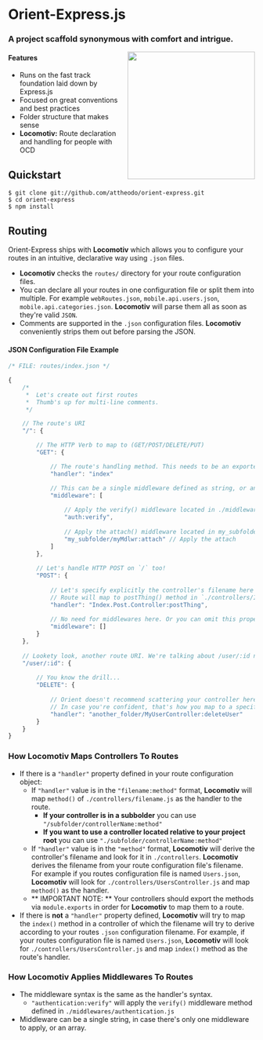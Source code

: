 # Orient-Express.js
### A project scaffold synonymous with comfort and intrigue.


<img align="right" height="260" src="http://atworks.gr/orient/logo.png">

#### Features
- Runs on the fast track foundation laid down by Express.js
- Focused on great conventions and best practices
- Folder structure that makes sense
- **Locomotiv:** Route declaration and handling for people with OCD

## Quickstart
```
$ git clone git://github.com/attheodo/orient-express.git
$ cd orient-express
$ npm install
```

## Routing
Orient-Express ships with **Locomotiv** which allows you to configure your routes in an intuitive, declarative way using `.json` files.

- **Locomotiv** checks the `routes/` directory for your route configuration files.
- You can declare all your routes in one configuration file or split them into multiple. For example `webRoutes.json`, `mobile.api.users.json`, `mobile.api.categories.json`. **Locomotiv** will parse them all as soon as they're valid `JSON`.
- Comments are supported in the `.json` configuration files. **Locomotiv** conveniently strips them out before parsing the JSON. 

#### JSON Configuration File Example
```javascript
/* FILE: routes/index.json */

{
    /*
     *  Let's create out first routes
     *  Thumb's up for multi-line comments.
     */

	// The route's URI
	"/": {                      

		// The HTTP Verb to map to (GET/POST/DELETE/PUT)
		"GET": {               

			// The route's handling method. This needs to be an exported function in your controller 
			"handler": "index" 

			// This can be a single middleware defined as string, or an array
			"middleware": [
			
				// Apply the verify() middleware located in ./middlewares/auth.js
				"auth:verify",
				
				// Apply the attach() middleware located in my_subfolder/myMdlrw.js 
				"my_subfolder/myMdlwr:attach" // Apply the attach
			]
		},
		
		// Let's handle HTTP POST on `/` too!
		"POST": {
		
			// Let's specify explicitly the controller's filename here
			// Route will map to postThing() method in `./controllers/Index.Post.Controller.js`
			"handler": "Index.Post.Controller:postThing",
			
			// No need for middlewares here. Or you can omit this property completely.
			"middleware": []
		}
	},
	
	// Lookety look, another route URI. We're talking about /user/:id now!
	"/user/:id": {
		
		// You know the drill...
		"DELETE": {
		
			// Orient doesn't recommend scattering your controller here and there.
			// In case you're confident, that's how you map to a specific controller in a specific folder
			"handler": "another_folder/MyUserController:deleteUser"
		}
	}    
}
```

### How Locomotiv Maps Controllers To Routes
- If there is a `"handler"` property defined in your route configuration object:
	- If `"handler"` value is in the `"filename:method"` format, **Locomotiv** will map `method()` of `./controllers/filename.js` as the handler to the route.
		- **If your controller is in a subbolder** you can use `"/subfolder/controllerName:method"`
		- **If you want to use a controller located relative to your project root** you can use `"./subfolder/controllerName:method"`
	- If `"handler"` value is in the `"method"` format, **Locomotiv** will derive the controller's filename and look for it in `./controllers`. **Locomotiv** derives the filename from your route configuration file's filename. For example if you routes configuration file is named `Users.json`, **Locomotiv** will look for `./controllers/UsersController.js` and map `method()` as the handler.
	- ** IMPORTANT NOTE: ** Your controllers should export the methods via `module.exports` in order for **Locomotiv** to map them to a route. 
- If there is **not** a `"handler"` property defined, **Locomotiv** will try to map the `index()` method in a controller of which the filename will try to derive according to your routes `.json` configuration filename. For example, if your routes configuration file is named `Users.json`, **Locomotiv** will look for `./controllers/UsersController.js` and map `index()` method as the route's handler.

### How Locomotiv Applies Middlewares To Routes
-  The middleware syntax is the same as the handler's syntax.
	- `"authentication:verify"` will apply the `verify()` middleware method defined in `./middlewares/authentication.js`   
-  Middleware can be a single string, in case there's only one middleware to apply, or an array.

